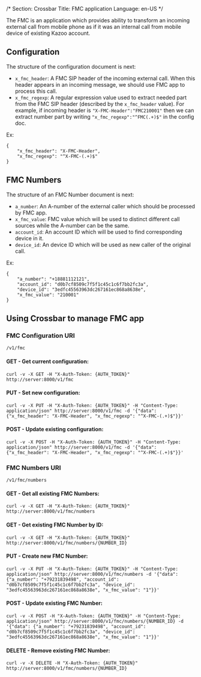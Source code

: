 /*
Section: Crossbar
Title: FMC application
Language: en-US
*/

The FMC is an application which provides ability to transform an incoming external call from mobile phone as if it was an internal call from mobile device of existing Kazoo account.

## Configuration

The structure of the configuration document is next:

* `x_fmc_header`: A FMC SIP header of the incoming external call. When this header appears in an incoming message, we should use FMC app to process this call.
* `x_fmc_regexp`: A regular expression value used to extract needed part from the FMC SIP header (described by the `x_fmc_header` value). For example, if incoming header is `"X-FMC-Header":"FMC210001"` then we can extract number part by writing `"x_fmc_regexp":"^FMC(.+)$"` in the config doc.

Ex:
```
{
    "x_fmc_header": "X-FMC-Header",
    "x_fmc_regexp": "^X-FMC-(.+)$"
}
```

## FMC Numbers

The structure of an FMC Number document is next:

* `a_number`: An A-number of the external caller which should be processed by FMC app.
* `x_fmc_value`: FMC value which will be used to distinct different call sources while the A-number can be the same.
* `account_id`: An account ID which will be used to find corresponding device in it.
* `device_id`: An device ID which will be used as new caller of the original call.

Ex:
```
{
    "a_number": "+18881112121",
    "account_id": "d0b7cf8509c7f5f1c45c1c6f7bb2fc3a",
    "device_id": "3edfc45563963dc267161ec868a8638e",
    "x_fmc_value": "210001"
}
```

## Using Crossbar to manage FMC app

### FMC Configuration URI

`/v1/fmc`

#### GET - Get current configuration:

    curl -v -X GET -H "X-Auth-Token: {AUTH_TOKEN}" http://server:8000/v1/fmc

#### PUT - Set new configuration:

    curl -v -X PUT -H "X-Auth-Token: {AUTH_TOKEN}" -H "Content-Type: application/json" http://server:8000/v1/fmc -d '{"data": {"x_fmc_header": "X-FMC-Header", "x_fmc_regexp": "^X-FMC-(.+)$"}}'

#### POST - Update existing configuration:

    curl -v -X POST -H "X-Auth-Token: {AUTH_TOKEN}" -H "Content-Type: application/json" http://server:8000/v1/fmc -d '{"data": {"x_fmc_header": "X-FMC-Header", "x_fmc_regexp": "^X-FMC-(.+)$"}}'

### FMC Numbers URI

`/v1/fmc/numbers`

#### GET - Get all existing FMC Numbers:

    curl -v -X GET -H "X-Auth-Token: {AUTH_TOKEN}" http://server:8000/v1/fmc/numbers

#### GET - Get existing FMC Number by ID:

    curl -v -X GET -H "X-Auth-Token: {AUTH_TOKEN}" http://server:8000/v1/fmc/numbers/{NUMBER_ID}

#### PUT - Create new FMC Number:

    curl -v -X PUT -H "X-Auth-Token: {AUTH_TOKEN}" -H "Content-Type: application/json" http://server:8000/v1/fmc/numbers -d '{"data": {"a_number": "+79231839498", "account_id": "d0b7cf8509c7f5f1c45c1c6f7bb2fc3a", "device_id": "3edfc45563963dc267161ec868a8638e", "x_fmc_value": "1"}}'

#### POST - Update existing FMC Number:

    curl -v -X POST -H "X-Auth-Token: {AUTH_TOKEN}" -H "Content-Type: application/json" http://server:8000/v1/fmc/numbers/{NUMBER_ID} -d '{"data": {"a_number": "+79231839498", "account_id": "d0b7cf8509c7f5f1c45c1c6f7bb2fc3a", "device_id": "3edfc45563963dc267161ec868a8638e", "x_fmc_value": "1"}}'

#### DELETE - Remove existing FMC Number:

    curl -v -X DELETE -H "X-Auth-Token: {AUTH_TOKEN}" http://server:8000/v1/fmc/numbers/{NUMBER_ID}
